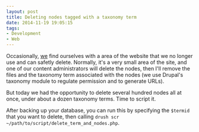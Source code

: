 ```yaml
---
layout: post 
title: Deleting nodes tagged with a taxonomy term 
date: 2014-11-19 19:05:15
tags:
- Development
- Web
---
```

Occasionally, [we](http://www.lanecc.edu) find ourselves with a area of the website that we no longer use and can safetly delete. Normally, it's a very small area of the site, and one of our content administrators will delete the nodes, then I'll remove the files and the taxonomy term associated with the nodes (we use Drupal's taxonomy module to regulate permission and to generate URLs).

But today we had the opportunity to delete several hundred nodes all at once, under about a dozen taxonomy terms. Time to script it.

After backing up your database, you can run this by specifying the `$termid` that you want to delete, then calling `drush scr ~/path/to/script/delete_term_and_nodes.php`.

<script src="https://gist.github.com/krschmidt/540f1de3c375bd2f5226.js"></script>
